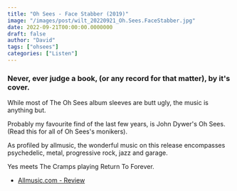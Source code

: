 ```yaml
---
title: "Oh Sees - Face Stabber (2019)"
image: "/images/post/wilt_20220921_Oh.Sees.FaceStabber.jpg"
date: 2022-09-21T00:00:00.0000000
draft: false
author: "David"
tags: ["ohsees"]
categories: ["Listen"]
---
```

### Never, ever judge a book, (or any record for that matter), by it's cover. 

 While most of The Oh Sees album sleeves are butt ugly, the music is anything but.

 Probably my favourite find of the last few years, is John Dywer's Oh Sees. (Read this for all of Oh Sees's monikers).

 As profiled by allmusic, the wonderful music on this release encompasses psychedelic, metal, progressive rock, jazz and garage.

 Yes meets The Cramps playing Return To Forever.

-  [Allmusic.com - Review](https://www.allmusic.com/album/face-stabber-mw0003296233)